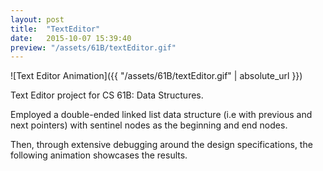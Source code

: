 ```yaml
---
layout: post
title:  "TextEditor"
date:   2015-10-07 15:39:40
preview: "/assets/61B/textEditor.gif"
---
```


![Text Editor Animation]({{ "/assets/61B/textEditor.gif" | absolute_url }})

Text Editor project for CS 61B: Data Structures.

Employed a double-ended linked list data structure (i.e with previous and next pointers) with sentinel nodes as the beginning and end nodes.

Then, through extensive debugging around the design specifications, the following animation showcases the results.
